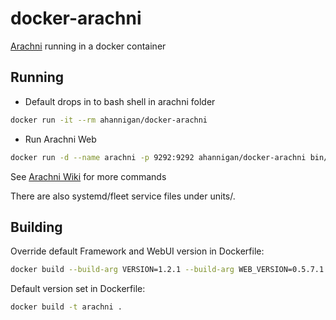 # docker-arachni

[Arachni](http://www.arachni-scanner.com/) running in a docker container

## Running

- Default drops in to bash shell in arachni folder
```bash
docker run -it --rm ahannigan/docker-arachni
```

- Run Arachni Web
```bash
docker run -d --name arachni -p 9292:9292 ahannigan/docker-arachni bin/arachni_web
```

See [Arachni Wiki](https://github.com/Arachni/arachni/wiki) for more commands

There are also systemd/fleet service files under units/.

## Building

Override default Framework and WebUI version in Dockerfile:
```bash
docker build --build-arg VERSION=1.2.1 --build-arg WEB_VERSION=0.5.7.1 -t arachni .
```

Default version set in Dockerfile:
```bash
docker build -t arachni .
```
